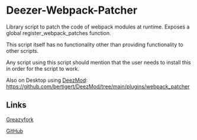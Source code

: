 # Deezer-Webpack-Patcher
Library script to patch the code of webpack modules at runtime. Exposes a global register_webpack_patches function.

This script itself has no functionality other than providing functionality to other scripts.

Any script using this script should mention that the user needs to install this in order for the script to work.

Also on Desktop using [DeezMod](https://github.com/bertigert/DeezMod): https://github.com/bertigert/DeezMod/tree/main/plugins/webpack_patcher

## Links
[Greazyfork](https://greasyfork.org/en/scripts/547520-webpack-patcher)

[GitHub](https://github.com/bertigert/Deezer-Webpack-Patcher)

